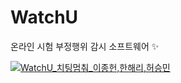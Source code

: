 # WatchU
온라인 시험 부정행위 감시 소프트웨어 ✨

[![WatchU_치팅멈춰_이종헌,한해리,허승민](https://img.youtube.com/vi/h5ehcLFYvZI/0.jpg)](https://youtu.be/h5ehcLFYvZI "WatchU_치팅멈춰_이종헌,한해리,허승민")

